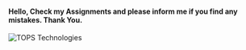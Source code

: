 <h4> Hello, Check my Assignments and please inform me if you find any mistakes. Thank You.</h4>
<img align="center" alt="TOPS Technologies" src="https://www.tops-int.com/images/TOPS-logo.png"> 
